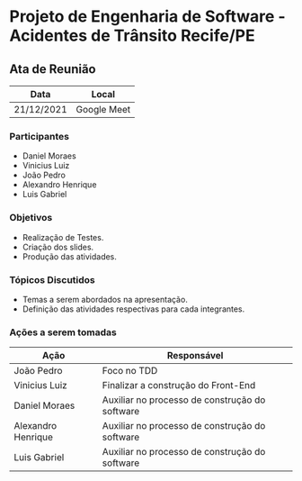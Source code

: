 # Projeto de Engenharia de Software - Acidentes de Trânsito Recife/PE

## Ata de Reunião

Data         | Local
------------ | -------------
21/12/2021   | Google Meet


### Participantes
* Daniel Moraes
* Vinicius Luiz 
* João Pedro
* Alexandro Henrique
* Luis Gabriel

### Objetivos
* Realização de Testes.
* Criação dos slides.
* Produção das atividades.

### Tópicos Discutidos
* Temas a serem abordados na apresentação.
* Definição das atividades respectivas para cada integrantes.

### Ações a serem tomadas
Ação         | Responsável   
------------ | ------------- 
João Pedro | Foco no TDD
Vinicius Luiz  | Finalizar a construção do Front-End
Daniel Moraes | Auxiliar no processo de construção do software
Alexandro Henrique | Auxiliar no processo de construção do software
Luis Gabriel | Auxiliar no processo de construção do software




